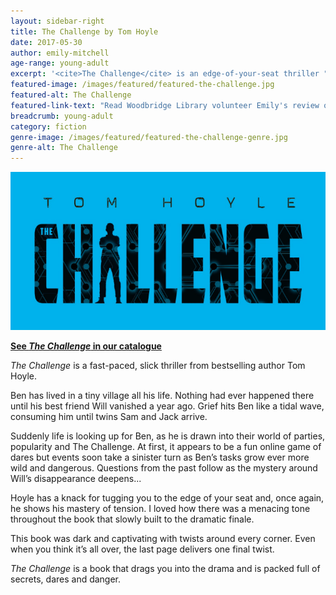 ```yaml
---
layout: sidebar-right
title: The Challenge by Tom Hoyle
date: 2017-05-30
author: emily-mitchell
age-range: young-adult
excerpt: '<cite>The Challenge</cite> is an edge-of-your-seat thriller "packed full of secrets, dares and danger."'
featured-image: /images/featured/featured-the-challenge.jpg
featured-alt: The Challenge
featured-link-text: "Read Woodbridge Library volunteer Emily's review of <cite>The Challenge</cite>, by Tom Hoyle."
breadcrumb: young-adult
category: fiction
genre-image: /images/featured/featured-the-challenge-genre.jpg
genre-alt: The Challenge
---
```


![The Challenge](/images/featured/featured-the-challenge.jpg)

**[See <cite>The Challenge</cite> in our catalogue](https://suffolk.spydus.co.uk/cgi-bin/spydus.exe/ENQ/OPAC/BIBENQ?BRN=1994310)**

<cite>The Challenge</cite> is a fast-paced, slick thriller from bestselling author Tom Hoyle.

Ben has lived in a tiny village all his life. Nothing had ever happened there until his best friend Will vanished a year ago. Grief hits Ben like a tidal wave, consuming him until twins Sam and Jack arrive.

Suddenly life is looking up for Ben, as he is drawn into their world of parties, popularity and The Challenge. At first, it appears to be a fun online game of dares but events soon take a sinister turn as Ben’s tasks grow ever more wild and dangerous. Questions from the past follow as the mystery around Will’s disappearance deepens...

Hoyle has a knack for tugging you to the edge of your seat and, once again, he shows his mastery of tension. I loved how there was a menacing tone throughout the book that slowly built to the dramatic finale.

This book was dark and captivating with twists around every corner. Even when you think it’s all over, the last page delivers one final twist.

<cite>The Challenge</cite> is a book that drags you into the drama and is packed full of secrets, dares and danger.
